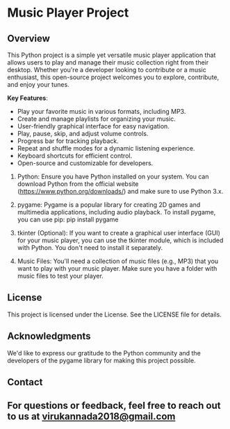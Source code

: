 
# Music Player Project

## Overview

This Python project is a simple yet versatile music player application that allows users to play and manage their music collection right from their desktop. Whether you're a developer looking to contribute or a music enthusiast, this open-source project welcomes you to explore, contribute, and enjoy your tunes.

 **Key Features**:

- Play your favorite music in various formats, including MP3.
- Create and manage playlists for organizing your music.
- User-friendly graphical interface for easy navigation.
- Play, pause, skip, and adjust volume controls.
- Progress bar for tracking playback.
- Repeat and shuffle modes for a dynamic listening experience.
- Keyboard shortcuts for efficient control.
- Open-source and customizable for developers.


1. Python: Ensure you have Python installed on your system. You can download Python from the official website (https://www.python.org/downloads/) and make sure to use Python 3.x.

2. pygame: Pygame is a popular library for creating 2D games and multimedia applications, including audio playback. To install pygame, you can use pip:
            pip install pygame

3. tkinter (Optional): If you want to create a graphical user interface (GUI) for your music player, you can use the tkinter module, which is included with Python. You don't need to install it separately.

4.  Music Files: You'll need a collection of music files (e.g., MP3) that you want to play with your music player. Make sure you have a folder with music files to test your player.



## License

This project is licensed under the License. See the LICENSE file for details.

## Acknowledgments

We'd like to express our gratitude to the Python community and the developers of the pygame library for making this project possible.

## Contact

For questions or feedback, feel free to reach out to us at virukannada2018@gmail.com
---

